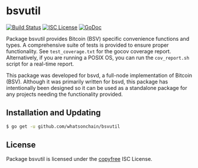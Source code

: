 bsvutil
=======

[![Build Status](https://travis-ci.org/bitcoinsv/bsvutil.svg?branch=master)](https://travis-ci.org/bitcoinsv/bsvutil)
[![ISC License](http://img.shields.io/badge/license-ISC-blue.svg)](http://copyfree.org)
[![GoDoc](http://img.shields.io/badge/godoc-reference-blue.svg)](http://godoc.org/github.com/whatsonchain/bsvutil)

Package bsvutil provides Bitcoin (BSV) specific convenience functions and types.
A comprehensive suite of tests is provided to ensure proper functionality.  See
`test_coverage.txt` for the gocov coverage report.  Alternatively, if you are
running a POSIX OS, you can run the `cov_report.sh` script for a real-time
report.

This package was developed for bsvd, a full-node implementation of
Bitcoin (BSV). Although it was primarily written for bsvd, this package has intentionally been designed so it
can be used as a standalone package for any projects needing the functionality
provided.

## Installation and Updating

```bash
$ go get -u github.com/whatsonchain/bsvutil
```

## License

Package bsvutil is licensed under the [copyfree](http://copyfree.org) ISC
License.

